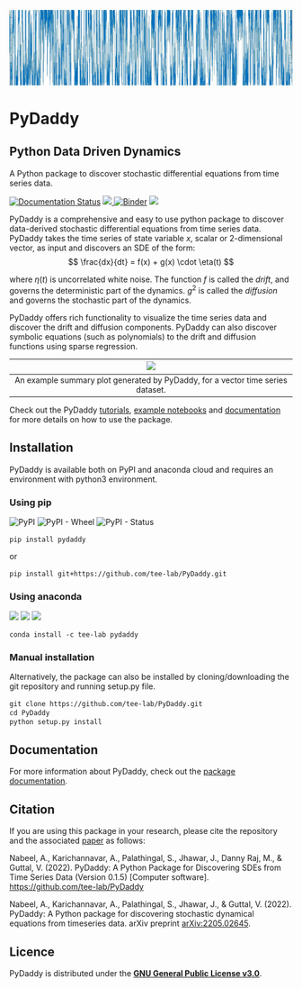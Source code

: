 
![Characterizing Noise](https://raw.githubusercontent.com/ashwinkk23/Characterizing_noise/master/.fig.jpg)
# PyDaddy

## Python Data Driven Dynamics
A Python package to discover stochastic differential equations from time series data.

[![Documentation Status](https://readthedocs.org/projects/pydaddy/badge/?version=latest)](https://pydaddy.readthedocs.io/en/latest/?badge=latest) [![](https://img.shields.io/github/license/tee-lab/PyDaddy) ](https://github.com/tee-lab/PyDaddy/blob/master/LICENSE.txt)  [![Binder](https://mybinder.org/badge_logo.svg)](https://mybinder.org/v2/gh/tee-lab/PyDaddy.git/master?filepath=notebooks) [![](https://img.shields.io/badge/arXiv-preprint-red)](https://arxiv.org/abs/2205.02645)

PyDaddy is a comprehensive and easy to use python package to discover data-derived stochastic differential equations from time series data. PyDaddy takes the time series of state variable $x$, scalar or 2-dimensional vector, as input and discovers an SDE of the form:
$$ \frac{dx}{dt} = f(x) + g(x) \cdot \eta(t) $$

where $\eta(t)$ is uncorrelated white noise. The function $f$ is called the _drift_, and governs the deterministic part of the dynamics. $g^2$ is called the _diffusion_ and governs the stochastic part of the dynamics.

PyDaddy offers rich functionality to visualize the time series data and discover the drift and diffusion components. PyDaddy can also discover symbolic equations (such as polynomials) to the drift and diffusion functions using sparse regression.

| ![](https://github.com/tee-lab/PyDaddy/blob/docs/docs/source/tutorials/2/output_3_1.png?raw=true) |
| :---: |
| An example summary plot generated by PyDaddy, for a vector time series dataset. |

Check out the PyDaddy [tutorials](https://pydaddy.readthedocs.io/en/latest/tutorial.html), [example notebooks](./notebooks) and [documentation](https://pydaddy.readthedocs.io/) for more details on how to use the package.

## Installation
PyDaddy is available both on PyPI and anaconda cloud and requires an environment with python3 environment.

### Using pip
![PyPI](https://img.shields.io/pypi/v/pydaddy?color=blue) ![PyPI - Wheel](https://img.shields.io/pypi/wheel/pydaddy) ![PyPI - Status](https://img.shields.io/pypi/status/pydaddy)

	pip install pydaddy
or

    pip install git+https://github.com/tee-lab/PyDaddy.git

### Using anaconda
![](https://anaconda.org/tee-lab/pydaddy/badges/version.svg) ![](https://anaconda.org/tee-lab/pydaddy/badges/latest_release_date.svg) ![](https://anaconda.org/tee-lab/pydaddy/badges/platforms.svg)

    conda install -c tee-lab pydaddy

### Manual installation
Alternatively, the package can also be installed by cloning/downloading the git repository and running setup.py file.

    git clone https://github.com/tee-lab/PyDaddy.git
    cd PyDaddy
    python setup.py install
    
<!---
   *Click [here](https://github.com/tee-lab/PyDaddy/archive/master.zip) to download source repository zip file.*
--->

## Documentation
For more information about PyDaddy, check out the [package documentation](https://pydaddy.readthedocs.io/).

## Citation
If you are using this package in your research, please cite the repository and the associated [paper](https://arxiv.org/abs/2205.02645) as follows:

Nabeel, A., Karichannavar, A., Palathingal, S., Jhawar, J., Danny Raj, M., & Guttal, V. (2022). PyDaddy: A Python Package for Discovering SDEs from Time Series Data (Version 0.1.5) [Computer software]. https://github.com/tee-lab/PyDaddy

Nabeel, A., Karichannavar, A., Palathingal, S., Jhawar, J., & Guttal, V. (2022). PyDaddy: A Python package for discovering stochastic dynamical equations from timeseries data. arXiv preprint [arXiv:2205.02645](https://arxiv.org/abs/2205.02645).

## Licence
PyDaddy is distributed under the [**GNU General Public License v3.0**](./LICENSE.txt).

